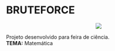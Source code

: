 # BRUTEFORCE
<p align="center">
  <img src="http://i.imgur.com/Lg6Fggf.png">
</p>

Projeto desenvolvido para feira de ciência.<br>
<b>TEMA:</b> Matemática
